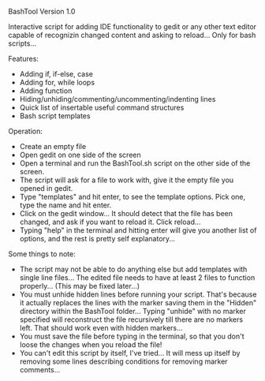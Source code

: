 BashTool
Version 1.0

Interactive script for adding IDE functionality to gedit or any other text editor capable of recognizin changed content and asking to reload... Only for bash scripts...

Features:
- Adding if, if-else, case
- Adding for, while loops
- Adding function
- Hiding/unhiding/commenting/uncommenting/indenting lines
- Quick list of insertable useful command structures
- Bash script templates

Operation:
- Create an empty file
- Open gedit on one side of the screen
- Open a terminal and run the BashTool.sh script on the other side of the screen.
- The script will ask for a file to work with, give it the empty file you opened in gedit.
- Type "templates" and hit enter, to see the template options. Pick one, type the name and hit enter.
- Click on the gedit window... It should detect that the file has been changed, and ask if you want to reload it. Click reload...
- Typing "help" in the terminal and hitting enter will give you another list of options, and the rest is pretty self explanatory...

Some things to note:
- The script may not be able to do anything else but add templates with single line files... The edited file needs to have at least 2 files to function properly... (This may be fixed later...)
- You must unhide hidden lines before running your script. That's because it actually replaces the lines with the marker saving them in the "Hidden" directory within the BashTool folder... Typing "unhide" with no marker specified will reconstruct the file recursively till there are no markers left. That should work even with hidden markers...
- You must save the file before typing in the terminal, so that you don't loose the changes when you reload the file!
- You can't edit this script by itself, I've tried... It will mess up itself by removing some lines describing conditions for removing marker comments...
